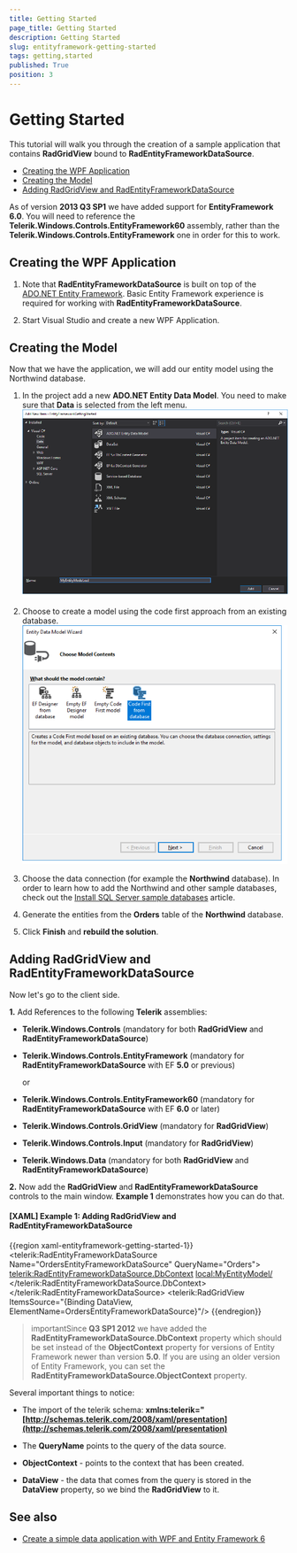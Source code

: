 ```yaml
---
title: Getting Started
page_title: Getting Started
description: Getting Started
slug: entityframework-getting-started
tags: getting,started
published: True
position: 3
---
```


# Getting Started

This tutorial will walk you through the creation of a sample application that contains __RadGridView__ bound to __RadEntityFrameworkDataSource__.

* [Creating the WPF Application](#creating-the-wpf-application)
* [Creating the Model](#creating-the-model)
* [Adding RadGridView and RadEntityFrameworkDataSource](#adding-radgridview-and-radentityframeworkdatasource)

As of version __2013 Q3 SP1__ we have added support for __EntityFramework 6.0__. You will need to reference the __Telerik.Windows.Controls.EntityFramework60__ assembly, rather than the __Telerik.Windows.Controls.EntityFramework__ one in order for this to work.

## Creating the WPF Application

1. Note that __RadEntityFrameworkDataSource__ is built on top of the [ADO.NET Entity Framework](https://docs.microsoft.com/en-us/ef/ef6/). Basic Entity Framework experience is required for working with __RadEntityFrameworkDataSource__.

2. Start Visual Studio and create a new WPF Application.

## Creating the Model

Now that we have the application, we will add our entity model using the Northwind database. 

1. In the project add a new __ADO.NET Entity Data Model__. You need to make sure that **Data** is selected from the left menu.
![Rad Entity Framework Getting Started 1](images/RadEntityFramework_Getting_Started1.png)

2. Choose to create a model using the code first approach from an existing database.
![Rad Entity Framework Getting Started 2](images/RadEntityFramework_Getting_Started2.png)

3. Choose the data connection (for example the __Northwind__ database). In order to learn how to add the Northwind and other sample databases, check out the [Install SQL Server sample databases](https://msdn.microsoft.com/en-us/library/mt710790.aspx) article.

4. Generate the entities from the __Orders__ table of the __Northwind__ database.

5. Click __Finish__ and __rebuild the solution__.

## Adding RadGridView and RadEntityFrameworkDataSource

Now let's go to the client side.

**1.** Add References to the following __Telerik__ assemblies:

* __Telerik.Windows.Controls__ (mandatory for both __RadGridView__ and __RadEntityFrameworkDataSource__)

* __Telerik.Windows.Controls.EntityFramework__ (mandatory for __RadEntityFrameworkDataSource__ with EF **5.0** or previous)

	or

* __Telerik.Windows.Controls.EntityFramework60__ (mandatory for __RadEntityFrameworkDataSource__ with EF **6.0** or later)

* __Telerik.Windows.Controls.GridView__ (mandatory for __RadGridView__)

* __Telerik.Windows.Controls.Input__ (mandatory for __RadGridView__)

* __Telerik.Windows.Data__ (mandatory for both __RadGridView__ and __RadEntityFrameworkDataSource__)

**2.** Now add the __RadGridView__ and __RadEntityFrameworkDataSource__ controls to the main window. **Example 1** demonstrates how you can do that.

#### __[XAML] Example 1: Adding RadGridView and RadEntityFrameworkDataSource__

{{region xaml-entityframework-getting-started-1}}
	<Window x:Class="EntityFrameworkGettingStarted.MainWindow"
			xmlns="http://schemas.microsoft.com/winfx/2006/xaml/presentation"
			xmlns:x="http://schemas.microsoft.com/winfx/2006/xaml"
			xmlns:d="http://schemas.microsoft.com/expression/blend/2008"
			xmlns:mc="http://schemas.openxmlformats.org/markup-compatibility/2006"
			xmlns:local="clr-namespace:EntityFrameworkGettingStarted"
			xmlns:telerik="http://schemas.telerik.com/2008/xaml/presentation"
			mc:Ignorable="d"
			Title="MainWindow" Height="450" Width="800">
		<Grid>
			<telerik:RadEntityFrameworkDataSource Name="OrdersEntityFrameworkDataSource" QueryName="Orders">
				<telerik:RadEntityFrameworkDataSource.DbContext>
					<local:MyEntityModel/>
				</telerik:RadEntityFrameworkDataSource.DbContext>
			</telerik:RadEntityFrameworkDataSource>
			<telerik:RadGridView ItemsSource="{Binding DataView, ElementName=OrdersEntityFrameworkDataSource}"/>
		</Grid>
	</Window>
{{endregion}}

>importantSince __Q3 SP1 2012__ we have added the __RadEntityFrameworkDataSource.DbContext__ property which should be set instead of the **ObjectContext** property for versions of Entity Framework newer than version **5.0**. If you are using an older version of Entity Framework, you can set the **RadEntityFrameworkDataSource.ObjectContext** property.

Several important things to notice:

* The import of the telerik schema: __xmlns:telerik="[http://schemas.telerik.com/2008/xaml/presentation](http://schemas.telerik.com/2008/xaml/presentation)__

* The __QueryName__ points to the query of the data source.

* __ObjectContext__ - points to the context that has been created.

* __DataView__ - the data that comes from the query is stored in the __DataView__ property, so we bind the __RadGridView__ to it.

## See also

* [Create a simple data application with WPF and Entity Framework 6](https://docs.microsoft.com/en-us/visualstudio/data-tools/create-a-simple-data-application-with-wpf-and-entity-framework-6)